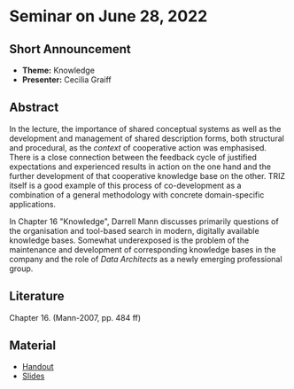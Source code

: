 # Seminar on June 28, 2022

## Short Announcement

* __Theme:__   Knowledge
* __Presenter:__ Cecilia Graiff

## Abstract

In the lecture, the importance of shared conceptual systems as well as the
development and management of shared description forms, both structural and
procedural, as the _context_ of cooperative action was emphasised. There is a
close connection between the feedback cycle of justified expectations and
experienced results in action on the one hand and the further development of
that cooperative knowledge base on the other.  TRIZ itself is a good example
of this process of co-development as a combination of a general methodology
with concrete domain-specific applications.

In Chapter 16 "Knowledge", Darrell Mann discusses primarily questions of the
organisation and tool-based search in modern, digitally available knowledge
bases. Somewhat underexposed is the problem of the maintenance and development
of corresponding knowledge bases in the company and the role of _Data
Architects_ as a newly emerging professional group.

## Literature

Chapter 16. (Mann-2007, pp. 484 ff)

## Material

- [Handout](Handout.pdf)
- [Slides](Slides.pdf)
